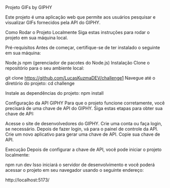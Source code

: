 Projeto GIFs by GIPHY

Este projeto é uma aplicação web que permite aos usuários pesquisar e visualizar GIFs fornecidos pela API do GIPHY.

Como Rodar o Projeto Localmente
Siga estas instruções para rodar o projeto em sua máquina local.

Pré-requisitos
Antes de começar, certifique-se de ter instalado o seguinte em sua máquina:

Node.js
npm (gerenciador de pacotes do Node.js)
Instalação
Clone o repositório para o seu ambiente local:


git clone https://github.com/LucasKuzmaDEV/challenge1
Navegue até o diretório do projeto:
cd challenge

Instale as dependências do projeto:
npm install

Configuração da API GIPHY
Para que o projeto funcione corretamente, você precisará de uma chave de API do GIPHY. Siga estas etapas para obter sua chave de API:

Acesse o site de desenvolvedores do GIPHY.
Crie uma conta ou faça login, se necessário.
Depois de fazer login, vá para o painel de controle da API.
Crie um novo aplicativo para gerar uma chave de API.
Copie sua chave de API.

Execução
Depois de configurar a chave de API, você pode iniciar o projeto localmente:

npm run dev
Isso iniciará o servidor de desenvolvimento e você poderá acessar o projeto em seu navegador usando o seguinte endereço:

http://localhost:5173/
